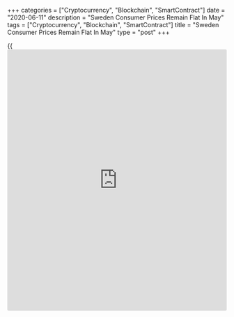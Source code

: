 +++
categories = ["Cryptocurrency", "Blockchain", "SmartContract"]
date = "2020-06-11"
description = "Sweden Consumer Prices Remain Flat In May"
tags = ["Cryptocurrency", "Blockchain", "SmartContract"]
title = "Sweden Consumer Prices Remain Flat In May"
type = "post"
+++

{{<iframe id="large-banner" src="https://www.bounty.group/#slide=1.0" width="100%" height="600" scrolling="no" style="border: 0px solid rgb(216, 221, 230); border-radius: 3px;">}}

Sweden's consumer prices remained stable in May, data from Statistics
Sweden showed on Thursday.

The consumer price index remained unchanged year-on-year in May, after a
0.4 percent decrease in April. Economists had expected a 0.4 percent
fall.

On a month-on-month basis, consumer prices rose 0.6 percent in May,
after a 0.3 percent decline in the preceding month. Economists had
expected a 0.4 percent rise.

The CPI with fixed interest rate, or CPIF, remained unchanged annually
in May, following a 0.4 percent decrease in the prior month. Economists
had expected a 0.4 percent decline.

On a monthly basis, the CPIF increased 0.6 percent in May, after a 0.3
percent fall in the previous month. This was the largest monthly growth
since 2001. Economists had expected a 0.3 percent rise.

For comments and feedback [contact](https://www.playgroundfx.com/contact/): editorial@rtt[news](https://www.letsplayfx.com/blog/forex-news-website/).com

[Economic News][1]

 **What parts of the world are seeing the best (and worst) economic
performances lately? Click[here][2] to check out our [Econ Scorecard][2]
and find out! See up-to-the-moment [ranking](https://www.playgroundfx.com/blog/crypto-exchange-ranking/)s for the best and worst
performers in [GDP][3], [unemployment rate][4], [inflation][2] and much
more.**

   1. www.rtt[news](https://www.letsplayfx.com/blog/forex-news-website/).com/Content/EconomicNews.aspx
   2. www.rtt[news](https://www.letsplayfx.com/blog/forex-news-website/).com/economic-scorecard/world-rank/CPI/highest-performance.aspx
   3. www.rtt[news](https://www.letsplayfx.com/blog/forex-news-website/).com/economic-scorecard/world-rank/GDP/highest-performance.aspx
   4. www.rtt[news](https://www.letsplayfx.com/blog/forex-news-website/).com/economic-scorecard/world-rank/unemployment-rate/lowest-performance.aspx
